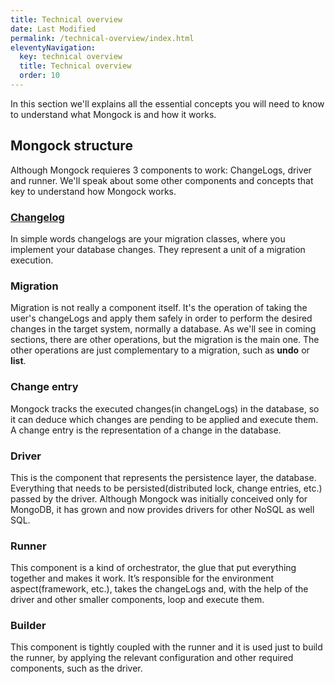 ```yaml
---
title: Technical overview
date: Last Modified 
permalink: /technical-overview/index.html
eleventyNavigation:
  key: technical overview 
  title: Technical overview
  order: 10
---
```


In this section we'll explains all the essential concepts you will need to know to understand what Mongock is and how it works. 


## Mongock structure 
Although Mongock requieres 3 components to work: ChangeLogs, driver and runner. We'll speak about some other components and concepts
that key to understand how Mongock works.

<a href="#changelog"><h3 id="changelog">Changelog</h3></a>
In simple words changelogs are your migration classes, where you implement your database changes. They represent a unit of a migration execution.

### Migration
Migration is not really a component itself. It's the operation of taking the user's changeLogs and apply them safely in order to perform the desired changes in the target system, normally a database. As we'll see in coming sections, there are other operations, but the migration is the main one. The other operations are just complementary to a migration, such as **undo** or **list**.


### Change entry
Mongock tracks the executed changes(in changeLogs) in the database, so it can deduce which changes are pending to be applied and execute them. A change entry is the representation of a change in the database.

### Driver
This is the component that represents the persistence layer, the database. Everything that needs to be persisted(distributed lock, change entries, etc.) passed by the driver.
Although Mongock was initially conceived only for MongoDB, it has grown and now provides drivers for other NoSQL as well SQL.  

### Runner
This component is a kind of orchestrator, the glue that put everything together and makes it work. It’s responsible for the environment aspect(framework, etc.), takes the changeLogs and, with the help of the driver and other smaller components, loop and execute them.

### Builder
This component is tightly coupled with the runner and it is used just to build the runner, by applying the relevant configuration and other required components, such as the driver.
